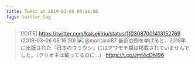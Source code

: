 ```yaml
---
title: Tweet at 2019-03-06 09:16:50
tags: twitter_log
---
```


> [!CITE] https://twitter.com/kaisekiriu/status/1103087001413152769 (2019-03-06 09:16:50)
> ![](https://twitter.com/kaisekiriu/status/1103087001413152769)
> @moritami87 最近の例を挙げると、2018年に出版された『日本のウミウシ』にはアワモチ類は掲載されていませんでした。（クリオネは載ってるのに…）
> https://t.co/Jmt4cDh196
